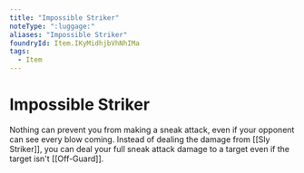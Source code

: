 ```yaml
---
title: "Impossible Striker"
noteType: ":luggage:"
aliases: "Impossible Striker"
foundryId: Item.IKyMidhjbVhNhIMa
tags:
  - Item
---
```


# Impossible Striker

Nothing can prevent you from making a sneak attack, even if your opponent can see every blow coming. Instead of dealing the damage from [[Sly Striker]], you can deal your full sneak attack damage to a target even if the target isn't [[Off-Guard]].
